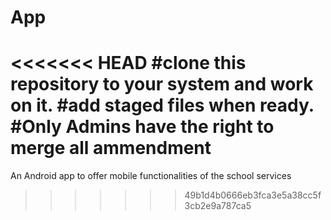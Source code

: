 # App
<<<<<<< HEAD
#clone this repository to your system and work on it.
#add staged files when ready.
#Only Admins have the right to merge all ammendment
=======
An Android app to offer mobile functionalities of the school services
>>>>>>> 49b1d4b0666eb3fca3e5a38cc5f3cb2e9a787ca5
